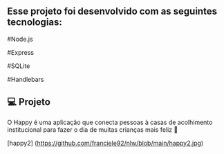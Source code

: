## Esse projeto foi desenvolvido com as seguintes tecnologias:

#Node.js

#Express

#SQLite

#Handlebars

## 💻 Projeto
O Happy é uma aplicação que conecta pessoas à casas de acolhimento institucional para fazer o dia de muitas crianças mais feliz 💜

[happy2] (https://github.com/franciele92/nlw/blob/main/happy2.jpg)



